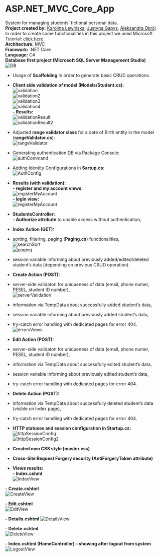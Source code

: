 # ASP.NET_MVC_Core_App
System for managing students’ fictional personal data.<br />
**Project created by:** [Karolina Lewińska](https://github.com/KarolinaLewinska), [Justyna Gapys](https://github.com/justynagapys), [Aleksandra Okrój](https://https://github.com/aleksandraokroj)<br />
In order to create some functionalities in this project we used Microsoft Tutorial: [click here](https://docs.microsoft.com/pl-pl/aspnet/mvc/overview/getting-started/getting-started-with-ef-using-mvc/sorting-filtering-and-paging-with-the-entity-framework-in-an-asp-net-mvc-application)<br />
**Architecture:** MVC<br />
**Framwork:** .NET Core<br />
**Language:** C#<br />
**Database first project (Microsoft SQL Server Management Studio)** <br />
![DB](https://github.com/KarolinaLewinska/ASP.NET_MVC_Core_App/blob/master/ReadmeImages/Db.PNG)<br />
- Usage of **Scaffolding** in order to generate basic CRUD operations.<br />
- **Client side validation of model (Models/Student.cs):**<br />
![validation](https://github.com/KarolinaLewinska/ASP.NET_MVC_Core_App/blob/master/ReadmeImages/validationModel.PNG)<br />
![validation2](https://github.com/KarolinaLewinska/ASP.NET_MVC_Core_App/blob/master/ReadmeImages/validationModel2.PNG)<br />
![validation3](https://github.com/KarolinaLewinska/ASP.NET_MVC_Core_App/blob/master/ReadmeImages/validationModel3.PNG)<br />
![validation4](https://github.com/KarolinaLewinska/ASP.NET_MVC_Core_App/blob/master/ReadmeImages/validationModel4.PNG)<br />
**- Results:**<br />
![validationResult](https://github.com/KarolinaLewinska/ASP.NET_MVC_Core_App/blob/master/ReadmeImages/validationModelResult.PNG)<br />
![validationResult2](https://github.com/KarolinaLewinska/ASP.NET_MVC_Core_App/blob/master/ReadmeImages/validationModelResult2.PNG)<br />
- Adjusted **range validator class** for a date of Birth entity in the model (**rangeValidator.cs**):<br />
![rangeValidator](https://github.com/KarolinaLewinska/ASP.NET_MVC_Core_App/blob/master/ReadmeImages/rangeValidator.PNG)<br />
- Generating authentication DB via Package Console:<br />
![authCommand](https://github.com/KarolinaLewinska/ASP.NET_MVC_Core_App/blob/master/ReadmeImages/authCommand.PNG)<br />
- Adding Identity Configurations in **Sartup.cs**:<br />
![AuthConfig](https://github.com/KarolinaLewinska/ASP.NET_MVC_Core_App/blob/master/ReadmeImages/authConfig.PNG)<br />
- **Results (with validation):**<br />
**- register and my account views:**<br />
![registerMyAccount](https://github.com/KarolinaLewinska/ASP.NET_MVC_Core_App/blob/master/ReadmeImages/authViews.PNG)<br />
**- login view:**<br />
![registerMyAccount](https://github.com/KarolinaLewinska/ASP.NET_MVC_Core_App/blob/master/ReadmeImages/loginViews.PNG)<br />
- **StudentsController:**<br />
**- Authorize attribute** to unable access without authentication,<br />

- **Index Action (GET):**<br />
- sorting, filtering, paging (**Paging.cs**) functionalities,<br />
![searchSort](https://github.com/KarolinaLewinska/ASP.NET_MVC_Core_App/blob/master/ReadmeImages/searchView.PNG)<br />
![paging](https://github.com/KarolinaLewinska/ASP.NET_MVC_Core_App/blob/master/ReadmeImages/pagingView.PNG)<br />
- session variable informing about previously added/edited/deleted student’s data (depending on previous CRUD operation).<br />

- **Create Action (POST):**<br />
- server-side validaton for uniqueness of data (email, phone numer, PESEL, student ID number),<br />
![serverValidation](https://github.com/KarolinaLewinska/ASP.NET_MVC_Core_App/blob/master/ReadmeImages/serverValidation.PNG)<br />
- information via TempData about successfully added student’s data,<br />
- session variable informing about previously added student’s data,<br />
- try-catch error handling with dedicated pages for error 404.<br />
![errorsViews](https://github.com/KarolinaLewinska/ASP.NET_MVC_Core_App/blob/master/ReadmeImages/errorView.PNG)<br />

- **Edit Action (POST):**<br />
- server-side validaton for uniqueness of data (email, phone numer, PESEL, student ID number),<br />
- information via TempData about successfully edited student’s data,<br />
- session variable informing about previously edited student’s data,<br />
- try-catch error handling with dedicated pages for error 404.<br />

- **Delete Action (POST):**<br />
- information via TempData about successfully deleted student’s data (visible on Index page),<br />
- try-catch error handling with dedicated pages for error 404.<br />

- **HTTP statuses and session configuration in Startup.cs:**<br />
![httpSessionConfig](https://github.com/KarolinaLewinska/ASP.NET_MVC_Core_App/blob/master/ReadmeImages/httpSessConfig.PNG)<br />
![httpSessionConfig2](https://github.com/KarolinaLewinska/ASP.NET_MVC_Core_App/blob/master/ReadmeImages/httpSessConfig2.PNG)<br />
- **Created own CSS style (master.css)**<br />

- **Cross-Site Request Forgery security (AntiForgeryToken attribute)**<br />

- **Views results:**<br />
**- Index.cshml**<br />
![IndexView](https://github.com/KarolinaLewinska/ASP.NET_MVC_Core_App/blob/master/ReadmeImages/IndexView.PNG)<br />

**- Create.cshtml**<br />
![CreateView](https://github.com/KarolinaLewinska/ASP.NET_MVC_Core_App/blob/master/ReadmeImages/CreateView.PNG)<br />

**- Edit.cshtml**<br />
![EditView](https://github.com/KarolinaLewinska/ASP.NET_MVC_Core_App/blob/master/ReadmeImages/EditView.PNG)<br />

**- Details.cshtml**
![DetailsView](https://github.com/KarolinaLewinska/ASP.NET_MVC_Core_App/blob/master/ReadmeImages/DetailsView.PNG)<br />

**- Delete.cshtml**<br />
![DeleteView](https://github.com/KarolinaLewinska/ASP.NET_MVC_Core_App/blob/master/ReadmeImages/DeleteView.PNG)<br />

**- Index.cshtml (HomeController) – showing after logout from system**<br />
![LogoutView](https://github.com/KarolinaLewinska/ASP.NET_MVC_Core_App/blob/master/ReadmeImages/logoutPage.PNG)<br />




